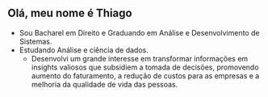 ## Olá, meu nome é Thiago

- Sou Bacharel em Direito e Graduando em Análise e Desenvolvimento de Sistemas.
- Estudando Análise e ciência de dados.
  * Desenvolvi um grande interesse em transformar informações em insights valiosos que subsidiem a tomada de decisões, promovendo aumento do faturamento, a redução de custos para as empresas e a melhoria da qualidade de vida das pessoas.

